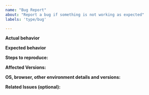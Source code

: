 ```yaml
---
name: "Bug Report"
about: "Report a bug if something is not working as expected"
labels: 'type/bug'

---
```


**Actual behavior**
<!-- Give a clear and concise description of what happened -->

**Expected behavior**
<!-- Give a clear and concise description of what you expected to happen -->

**Steps to reproduce:**

**Affected Versions:**

**OS, browser, other environment details and versions:**

**Related Issues (optional):**
<!-- Any related issues such as sub tasks, issues reported in other repositories (e.g component repositories), similar problems, etc. -->

